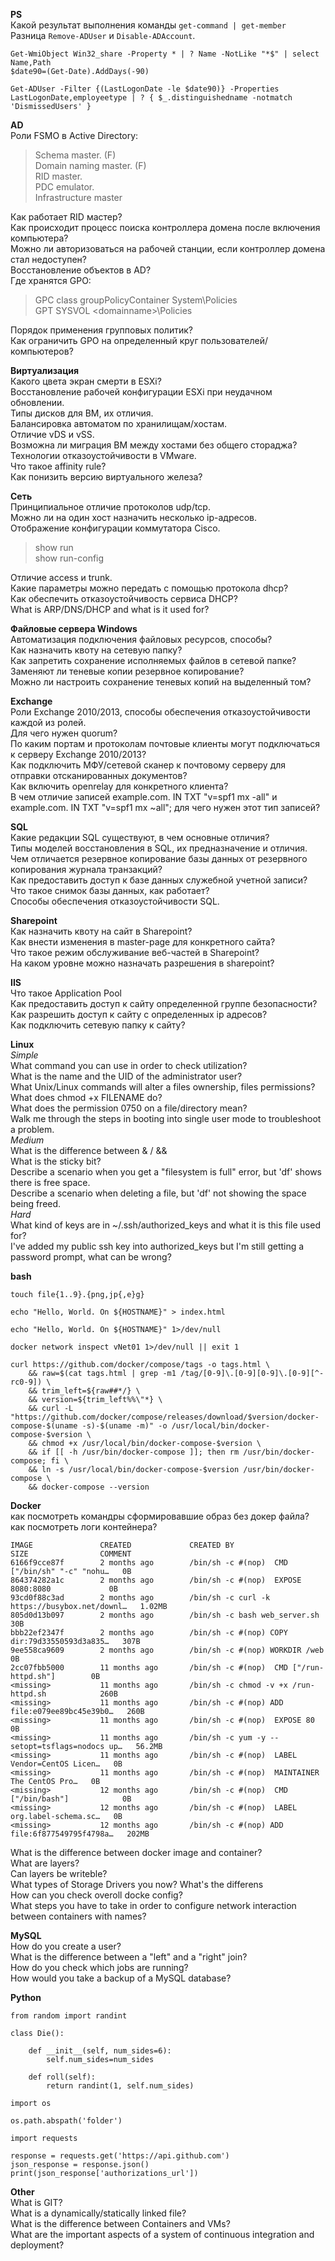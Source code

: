 **PS**  
Какой результат выполнения команды `get-command | get-member`  
Разница `Remove-ADUser` и `Disable-ADAccount`.
```
Get-WmiObject Win32_share -Property * | ? Name -NotLike "*$" | select Name,Path  
$date90=(Get-Date).AddDays(-90)
```
```
Get-ADUser -Filter {(LastLogonDate -le $date90)} -Properties LastLogonDate,employeetype | ? { $_.distinguishedname -notmatch 'DismissedUsers' }
```
**AD**  
Роли FSMO в Active Directory:
> Schema master. (F)  
> Domain naming master. (F)  
> RID master.  
> PDC emulator.  
> Infrastructure master  

Как работает RID мастер?  
Как происходит процесс поиска контроллера домена после включения компьютера?  
Можно ли авторизоваться на рабочей станции, если контроллер домена стал недоступен?  
Восстановление объектов в AD?  
Где хранятся GPO:  
> GPC class groupPolicyContainer System\Policies  
> GPT SYSVOL \<domainname>\Policies  

Порядок применения групповых политик?  
Как ограничить GPO на определенный круг пользователей/компьютеров?  

**Виртуализация**  
Какого цвета экран смерти в ESXi?  
Восстановление рабочей конфигурации ESXi при неудачном обновлении.  
Типы дисков для ВМ, их отличия.  
Балансировка автоматом по хранилищам/хостам.  
Отличие vDS и vSS.  
Возможна ли миграция ВМ между хостами без общего стораджа?  
Технологии отказоустойчивости в VMware.  
Что такое affinity rule?  
Как понизить версию виртуального железа?  

**Сеть**  
Принципиальное отличие протоколов udp/tcp.  
Можно ли на один хост назначить несколько ip-адресов.  
Отображение конфигурации коммутатора Cisco.  
> show run  
> show run-config  

Отличие access и trunk.  
Какие параметры можно передать с помощью протокола dhcp?  
Как обеспечить отказоустойчивость сервиса DHCP?  
What is ARP/DNS/DHCP and what is it used for?  

**Файловые сервера Windows**  
Автоматизация подключения файловых ресурсов, способы?  
Как назначить квоту на сетевую папку?  
Как запретить сохранение исполняемых файлов в сетевой папке?  
Заменяют ли теневые копии резервное копирование?  
Можно ли настроить сохранение теневых копий на выделенный том?  

**Exchange**  
Роли Exchange 2010/2013, способы обеспечения отказоустойчивости каждой из ролей.  
Для чего нужен quorum?  
По каким портам и протоколам почтовые клиенты могут подключаться к серверу Exchange 2010/2013?  
Как подключить МФУ/сетевой сканер к почтовому серверу для отправки отсканированных документов?  
Как включить openrelay для конкретного клиента?  
В чем отличие записей example.com. IN TXT "v=spf1 mx -all" и example.com. IN TXT "v=spf1 mx ~all"; для чего нужен этот тип записей?  

**SQL**  
Какие редакции SQL существуют, в чем основные отличия?  
Типы моделей восстановления в SQL, их предназначение и отличия.  
Чем отличается резервное копирование базы данных от резервного копирования журнала транзакций?  
Как предоставить доступ к базе данных служебной учетной записи?  
Что такое снимок базы данных, как работает?  
Способы обеспечения отказоустойчивости SQL.  

**Sharepoint**  
Как назначить квоту на сайт в Sharepoint?  
Как внести изменения в master-page для конкретного сайта?  
Что такое режим обслуживание веб-частей в Sharepoint?  
На каком уровне можно назначать разрешения в sharepoint?  

**IIS**  
Что такое Application Pool  
Как предоставить доступ к сайту определенной группе безопасности?  
Как разрешить доступ к сайту с определенных ip адресов?  
Как подключить сетевую папку к сайту?  

**Linux**  
*Simple*  
What command you can use in order to check utilization?  
What is the name and the UID of the administrator user?  
What Unix/Linux commands will alter a files ownership, files permissions?  
What does chmod +x FILENAME do?  
What does the permission 0750 on a file/directory  mean?  
Walk me through the steps in booting into single user mode to troubleshoot a problem.  
*Medium*  
What is the difference between & / &&  
What is the sticky bit?  
Describe a scenario when you get a "filesystem is full" error, but 'df' shows there is free space.  
Describe a scenario when deleting a file, but 'df' not showing the space being freed.  
*Hard*  
What kind of keys are in ~/.ssh/authorized_keys and what it is this file used for?  
I've added my public ssh key into authorized_keys but I'm still getting a password prompt, what can be wrong?  

**bash**  
```
touch file{1..9}.{png,jp{,e}g}
```
```
echo "Hello, World. On ${HOSTNAME}" > index.html
```
```
echo "Hello, World. On ${HOSTNAME}" 1>/dev/null
```
```
docker network inspect vNet01 1>/dev/null || exit 1
```
```
curl https://github.com/docker/compose/tags -o tags.html \
    && raw=$(cat tags.html | grep -m1 /tag/[0-9]\.[0-9][0-9]\.[0-9][^-rc0-9]) \
    && trim_left=${raw##*/} \
    && version=${trim_left%%\"*} \
    && curl -L "https://github.com/docker/compose/releases/download/$version/docker-compose-$(uname -s)-$(uname -m)" -o /usr/local/bin/docker-compose-$version \
    && chmod +x /usr/local/bin/docker-compose-$version \
    && if [[ -h /usr/bin/docker-compose ]]; then rm /usr/bin/docker-compose; fi \
    && ln -s /usr/local/bin/docker-compose-$version /usr/bin/docker-compose \
    && docker-compose --version
```

**Docker**  
как посмотреть командры сформировавшие образ без докер файла?  
как посмотреть логи контейнера?  
```
IMAGE               CREATED             CREATED BY                                      SIZE                COMMENT
6166f9cce87f        2 months ago        /bin/sh -c #(nop)  CMD ["/bin/sh" "-c" "nohu…   0B
864374282a1c        2 months ago        /bin/sh -c #(nop)  EXPOSE 8080:8080             0B
93cd0f88c3ad        2 months ago        /bin/sh -c curl -k https://busybox.net/downl…   1.02MB
805d0d13b097        2 months ago        /bin/sh -c bash web_server.sh                   30B
bbb22ef2347f        2 months ago        /bin/sh -c #(nop) COPY dir:79d33550593d3a835…   307B
9ee558ca9609        2 months ago        /bin/sh -c #(nop) WORKDIR /web                  0B
2cc07fbb5000        11 months ago       /bin/sh -c #(nop)  CMD ["/run-httpd.sh"]        0B
<missing>           11 months ago       /bin/sh -c chmod -v +x /run-httpd.sh            260B
<missing>           11 months ago       /bin/sh -c #(nop) ADD file:e079ee89bc45e39b0…   260B
<missing>           11 months ago       /bin/sh -c #(nop)  EXPOSE 80                    0B
<missing>           11 months ago       /bin/sh -c yum -y --setopt=tsflags=nodocs up…   56.2MB
<missing>           11 months ago       /bin/sh -c #(nop)  LABEL Vendor=CentOS Licen…   0B
<missing>           11 months ago       /bin/sh -c #(nop)  MAINTAINER The CentOS Pro…   0B
<missing>           12 months ago       /bin/sh -c #(nop)  CMD ["/bin/bash"]            0B
<missing>           12 months ago       /bin/sh -c #(nop)  LABEL org.label-schema.sc…   0B
<missing>           12 months ago       /bin/sh -c #(nop) ADD file:6f877549795f4798a…   202MB
```
What is the difference between docker image and container?  
What are layers?  
Can layers be writeble?  
What types of Storage Drivers you now? What's the differens  
How can you check overoll docke config?  
What steps you have to take in order to configure network interaction between containers with names?  

**MySQL**  
How do you create a user?  
What is the difference between a "left" and a "right" join?  
How do you check which jobs are running?  
How would you take a backup of a MySQL database?  

**Python**  
```
from random import randint

class Die():
    
    def __init__(self, num_sides=6):
        self.num_sides=num_sides

    def roll(self):
        return randint(1, self.num_sides)
```
```
import os

os.path.abspath('folder')
```
```
import requests

response = requests.get('https://api.github.com')
json_response = response.json()
print(json_response['authorizations_url'])
```

**Other**  
What is GIT?  
What is a dynamically/statically linked file?  
What is the difference between Containers and VMs?  
What are the important aspects of a system of continuous integration and deployment?  
